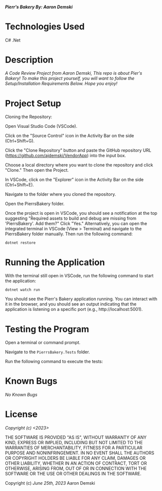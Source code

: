 #### _Pierr's Bakery By: Aaron Demski_

# Technologies Used

C#
.Net

# Description

_A Code Review Project from Aaron Demski, This repo is about Pier's Bakery! To make this project yourself, you will want to follow the Setup/Installation Requirements Below. Hope you enjoy!_


# Project Setup

Cloning the Repository:

Open Visual Studio Code (VSCode).

Click on the "Source Control" icon in the Activity Bar on the side (Ctrl+Shift+G).

Click the "Clone Repository" button and paste the GitHub repository URL (https://github.com/ajdemski/VendorApp) into the input box.

Choose a local directory where you want to clone the repository and click "Clone." Then open the Project.

In VSCode, click on the "Explorer" icon in the Activity Bar on the side (Ctrl+Shift+E).

Navigate to the folder where you cloned the repository.

Open the PierrsBakery folder.

Once the project is open in VSCode, you should see a notification at the top suggesting "Required assets to build and debug are missing from 'PierrsBakery'. Add them?" Click "Yes."
Alternatively, you can open the integrated terminal in VSCode (View > Terminal) and navigate to the PierrsBakery folder manually. Then run the following command:

`dotnet restore`

# Running the Application

With the terminal still open in VSCode, run the following command to start the application:

`dotnet watch run`

You should see the Pierr's Bakery application running. You can interact with it in the browser, and you should see an output indicating that the application is listening on a specific port (e.g., http://localhost:5001).


# Testing the Program

Open a terminal or command prompt.

Navigate to the `PierrsBakery.Tests` folder.
 
Run the following command to execute the tests:

# Known Bugs

_No Known Bugs_

# License

_Copyright (c) <2023> <Aaron Demski>_

THE SOFTWARE IS PROVIDED "AS IS", WITHOUT WARRANTY OF ANY KIND, EXPRESS OR
IMPLIED, INCLUDING BUT NOT LIMITED TO THE WARRANTIES OF MERCHANTABILITY,
FITNESS FOR A PARTICULAR PURPOSE AND NONINFRINGEMENT. IN NO EVENT SHALL THE
AUTHORS OR COPYRIGHT HOLDERS BE LIABLE FOR ANY CLAIM, DAMAGES OR OTHER
LIABILITY, WHETHER IN AN ACTION OF CONTRACT, TORT OR OTHERWISE, ARISING FROM,
OUT OF OR IN CONNECTION WITH THE SOFTWARE OR THE USE OR OTHER DEALINGS IN THE
SOFTWARE.

Copyright (c) _June 25th, 2023_ Aaron Demski
